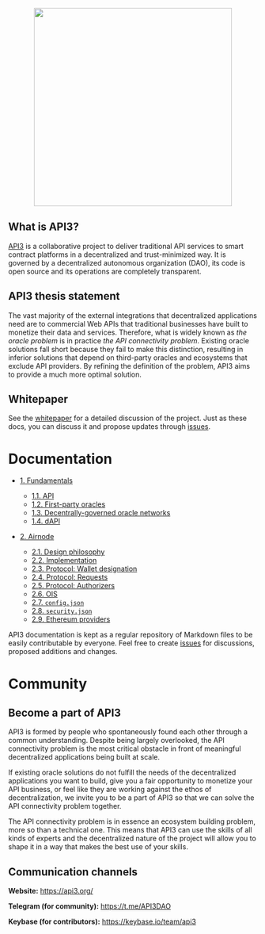 <p align="center">
  <img src="https://github.com/clc-group/api3-docs/raw/master/figures/api3.png" width="400" />
</p>

## What is API3?

[API3](https://api3.org/) is a collaborative project to deliver traditional API services to smart contract platforms in a decentralized and trust-minimized way. It is governed by a decentralized autonomous organization (DAO), its code is open source and its operations are completely transparent.

## API3 thesis statement

The vast majority of the external integrations that decentralized applications need are to commercial Web APIs that traditional businesses have built to monetize their data and services. Therefore, what is widely known as *the oracle problem* is in practice *the API connectivity problem*. Existing oracle solutions fall short because they fail to make this distinction, resulting in inferior solutions that depend on third-party oracles and ecosystems that exclude API providers. By refining the definition of the problem, API3 aims to provide a much more optimal solution.

## Whitepaper

See the [whitepaper](https://github.com/api3dao/api3-whitepaper) for a detailed discussion of the project.
Just as these docs, you can discuss it and propose updates through [issues](https://github.com/api3dao/api3-whitepaper/issues).

# Documentation

- [1. Fundamentals](/fundamentals)
  - [1.1. API](/fundamentals/1-1-api.md)
  - [1.2. First-party oracles](/fundamentals/1-2-first-party-oracles.md)
  - [1.3. Decentrally-governed oracle networks](/fundamentals/1-3-decentrally-governed-oracle-networks.md)
  - [1.4. dAPI](/fundamentals/1-4-dapi.md)

- [2. Airnode](/airnode)
  - [2.1. Design philosophy](/airnode/2-1-design-philosophy.md)
  - [2.2. Implementation](/airnode/2-2-implementation.md)
  - [2.3. Protocol: Wallet designation](/airnode/2-3-wallet-designation.md)
  - [2.4. Protocol: Requests](/airnode/2-4-requests.md)
  - [2.5. Protocol: Authorizers](/airnode/2-5-authorizers.md)
  - [2.6. OIS](/airnode/2-6-ois.md)
  - [2.7. `config.json`](/airnode/2-7-config-json.md)
  - [2.8. `security.json`](/airnode/2-8-security-json.md)
  - [2.9. Ethereum providers](/airnode/2-9-ethereum-providers.md)

API3 documentation is kept as a regular repository of Markdown files to be easily contributable by everyone. Feel free to create [issues](https://github.com/api3dao/api3-docs/issues) for discussions, proposed additions and changes.

# Community

## Become a part of API3

API3 is formed by people who spontaneously found each other through a common understanding. Despite being largely overlooked, the API connectivity problem is the most critical obstacle in front of meaningful decentralized applications being built at scale.

If existing oracle solutions do not fulfill the needs of the decentralized applications you want to build, give you a fair opportunity to monetize your API business, or feel like they are working against the ethos of decentralization, we invite you to be a part of API3 so that we can solve the API connectivity problem together.

The API connectivity problem is in essence an ecosystem building problem, more so than a technical one. This means that API3 can use the skills of all kinds of experts and the decentralized nature of the project will allow you to shape it in a way that makes the best use of your skills.

## Communication channels

**Website:** https://api3.org/

**Telegram (for community):** https://t.me/API3DAO

**Keybase (for contributors):** https://keybase.io/team/api3
